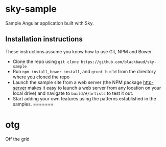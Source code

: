 
# sky-sample
Sample Angular application built with Sky.

## Installation instructions

These instructions assume you know how to use Git, NPM and Bower.

- Clone the repo using `git clone https://github.com/blackbaud/sky-sample`
- Run `npm install`, `bower install`, and `grunt build` from the directory where you cloned the repo
- Launch the sample site from a web server (the NPM package [http-server](https://www.npmjs.com/package/http-server) makes it easy to launch a web server from any location on your local drive) and navigate to `build/#/artists` to test it out.
- Start adding your own features using the patterns established in the samples.
=======
# otg
Off the grid
